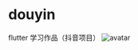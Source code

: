 # douyin
flutter 学习作品（抖音项目）
![avatar](https://toutiaobyte.oss-cn-beijing.aliyuncs.com/image/1.png?versionId=CAEQPxiBgIDi.7Oi0hciIDE1OWNlNjYxZjM2MTRhMmFiODU0NzQ3NWE2NTE3OWQ3)
